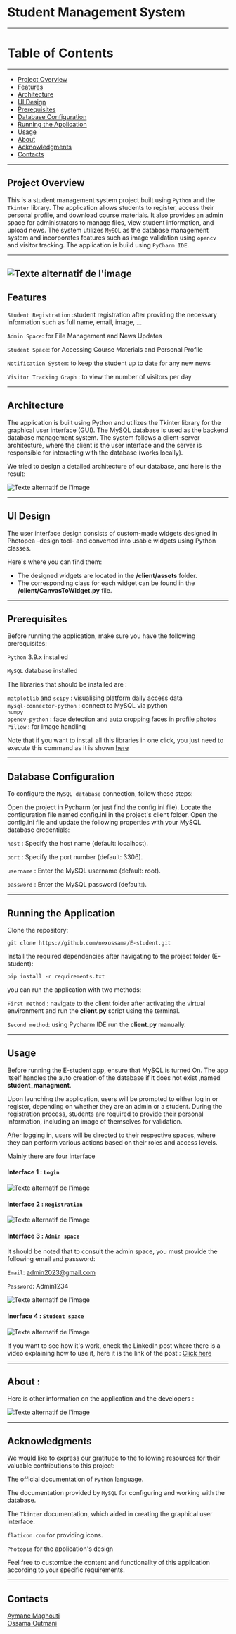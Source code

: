 # Student Management System
---

# Table of Contents
---

- [Project Overview](#project-overview)
- [Features](#features)
- [Architecture](#architecture)
- [UI Design](#ui-design)
- [Prerequisites](#prerequisites)
- [Database Configuration](#database-configuration)
- [Running the Application](#running-the-application)
- [Usage](#usage)
- [About](#about)
- [Acknowledgments](#acknowledgments)
- [Contacts](#contacts)


---

## Project Overview

This is a student management system project built using `Python` and the `Tkinter` library. The application allows students to register, access their personal profile, and download course materials. It also provides an admin space for administrators to manage files, view student information, and upload news. The system utilizes `MySQL` as the database management system and incorporates features such as image validation using `opencv` and visitor tracking. The application is build using  `PyCharm IDE`.

---
![Texte alternatif de l'image](images/logo.png)
---

## Features

`Student Registration` :student registration after providing the necessary information such as full name, email, image, ...

`Admin Space`: for File Management and News Updates

`Student Space`: for Accessing Course Materials and Personal Profile

`Notification System`: to keep the student up to date for any new news

`Visitor Tracking Graph` : to view the number of visitors per day

---

## Architecture

The application is built using Python and utilizes the Tkinter library for the graphical user interface (GUI). The MySQL database is used as the backend database management system. The system follows a client-server architecture, where the client is the user interface and the server is responsible for interacting with the database (works locally).

We tried to design a detailed architecture of our database, and here is the result:

![Texte alternatif de l'image](images/E_R.png)

---

## UI Design

The user interface design consists of custom-made widgets designed in Photopea -design tool- and converted into usable widgets using Python classes.

Here's where you can find them:

- The designed widgets are located in the **/client/assets** folder.
- The corresponding class for each widget can be found in the **/client/CanvasToWidget.py** file.


---


## Prerequisites

Before running the application, make sure you have the following prerequisites:

`Python` 3.9.x installed 

`MySQL` database installed

The libraries that should be installed are :

`matplotlib` and `scipy` : visualising platform daily access data\
`mysql-connector-python` : connect to MySQL via python\
`numpy`\
`opencv-python` : face detection and auto cropping faces in profile photos\
`Pillow` : for Image handling

Note that if you want to install all this libraries in one click, you just need to execute this command as it is shown [here](#running-the-application)

---

## Database Configuration

To configure the `MySQL database` connection, follow these steps:

Open the project in Pycharm (or just find the config.ini file).
Locate the configuration file named config.ini in the project's client folder.
Open the config.ini file and update the following properties with your MySQL database credentials:

`host` : Specify the host name (default: localhost).

`port` : Specify the port number (default: 3306).

`username` : Enter the MySQL username (default: root).

`password` : Enter the MySQL password (default:).

---

## Running the Application

Clone the repository:

`git clone https://github.com/nexossama/E-student.git`

Install the required dependencies after navigating to the project folder (E-student):

`pip install -r requirements.txt`

you can run the application with two methods: 

`First method` : navigate to the client folder after activating the virtual environment and run the **client.py** script using the terminal.

`Second method`: using Pycharm IDE run the **client.py** manually.

---

## Usage

Before running the E-student app, ensure that MySQL is turned On. The app itself handles the auto creation of the database if it does not exist ,named **student_managment**.

Upon launching the application, users will be prompted to either log in or register, depending on whether they are an admin or a student. During the registration process, students are required to provide their personal information, including an image of themselves for validation.

After logging in, users will be directed to their respective spaces, where they can perform various actions based on their roles and access levels.

Mainly there are four interface

#### Interface 1 : `Login`

![Texte alternatif de l'image](images/login.png)

#### Interface 2 : `Registration`

![Texte alternatif de l'image](images/registration.png)

#### Interface 3 : `Admin space`

It should be noted that to consult the admin space, you must provide the following email and password:

`Email`: admin2023@gmail.com

`Password`: Admin1234

![Texte alternatif de l'image](images/admin.png)

#### Inerface 4 : `Student space`

![Texte alternatif de l'image](images/student.png)


If you want to see how it's work, check the LinkedIn post where there is a video explaining how to use it, here it is the link of the post  : <a href="https://www.linkedin.com/feed/update/urn:li:activity:7086787315267723264/" target="_blank">Click here</a>

---

## About : 
Here is other information on the application and the developers :

![Texte alternatif de l'image](images/about.png)

---

## Acknowledgments
We would like to express our gratitude to the following resources for their valuable contributions to this project:

The official documentation of `Python` language.

The documentation provided by `MySQL` for configuring and working with the database.

The `Tkinter` documentation, which aided in creating the graphical user interface.

`flaticon.com` for providing icons.

`Photopia`  for the application's design


Feel free to customize the content and functionality of this application according to your specific requirements.

---

## Contacts

<a href="https://www.linkedin.com/in/aymane-maghouti/" target="_blank">Aymane Maghouti</a><br>
<a href="https://www.linkedin.com/in/ossama-outmani/" target="_blank">Ossama Outmani</a>